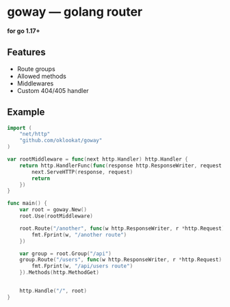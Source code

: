 # goway — golang router


**for go 1.17+**


## Features
- Route groups
- Allowed methods
- Middlewares
- Custom 404/405 handler


## Example


```go 
import (
    "net/http"
    "github.com/oklookat/goway"
)

var rootMiddleware = func(next http.Handler) http.Handler {
	return http.HandlerFunc(func(response http.ResponseWriter, request *http.Request) {
		next.ServeHTTP(response, request)
		return
	})
}

func main() {
    var root = goway.New()
    root.Use(rootMiddleware)

    root.Route("/another", func(w http.ResponseWriter, r *http.Request) {
		fmt.Fprint(w, "/another route")
	})

    var group = root.Group("/api")
    group.Route("/users", func(w http.ResponseWriter, r *http.Request) {
		fmt.Fprint(w, "/api/users route")
	}).Methods(http.MethodGet)


    http.Handle("/", root)
}
```

